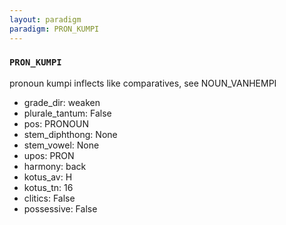 ```yaml
---
layout: paradigm
paradigm: PRON_KUMPI
---
```

### ` PRON_KUMPI `

pronoun kumpi inflects like comparatives, see NOUN_VANHEMPI
* grade_dir: weaken
* plurale_tantum: False
* pos: PRONOUN
* stem_diphthong: None
* stem_vowel: None
* upos: PRON
* harmony: back
* kotus_av: H
* kotus_tn: 16
* clitics: False
* possessive: False
